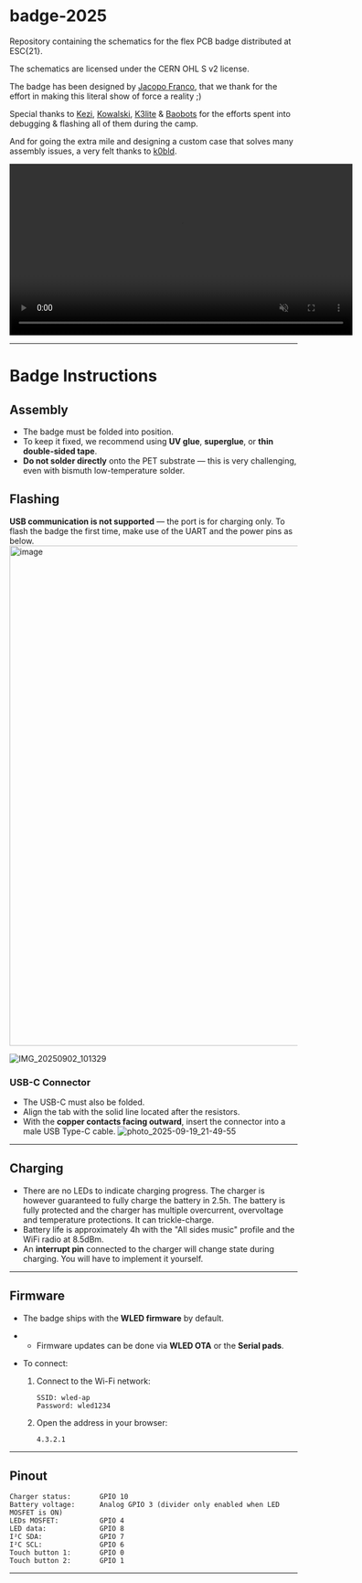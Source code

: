 # badge-2025

Repository containing the schematics for the flex PCB badge distributed at ESC{21}.

The schematics are licensed under the CERN OHL S v2 license.

The badge has been designed by [Jacopo Franco](https://www.jacopofranco.com/), that we thank for the effort in making this literal show of force a reality ;)

Special thanks to [Kezi](https://github.com/Kezii), [Kowalski](https://github.com/kowalski7cc), [K3lite](https://github.com/k3lite) & [Baobots](https://github.com/baobots) for the efforts spent into debugging & flashing all of them during the camp.

And for going the extra mile and designing a custom case that solves many assembly issues, a very felt thanks to [k0bld]([https://github.com/k3lite](https://github.com/k0bld)).

<video src="https://github.com/user-attachments/assets/acb0492f-e134-4207-b74a-9145ce9de10b"
       autoplay
       loop
       muted
       playsinline
       width="600">
  Your browser does not support the video tag.
</video>

---

# Badge Instructions

## Assembly

* The badge must be folded into position.
* To keep it fixed, we recommend using **UV glue**, **superglue**, or **thin double-sided tape**.
* **Do not solder directly** onto the PET substrate — this is very challenging, even with bismuth low-temperature solder.

## Flashing
**USB communication is not supported** — the port is for charging only.
To flash the badge the first time, make use of the UART and the power pins as below.
<img width="1218" height="875" alt="image" src="https://github.com/user-attachments/assets/7f707868-9cc5-4d37-8273-82cef5252e65" />

![IMG_20250902_101329](https://github.com/user-attachments/assets/165c65da-b0e7-44ce-9ee8-5df67cab85ef)

### USB-C Connector

* The USB-C must also be folded.
* Align the tab with the solid line located after the resistors.
* With the **copper contacts facing outward**, insert the connector into a male USB Type-C cable.
![photo_2025-09-19_21-49-55](https://github.com/user-attachments/assets/9454eea4-f0d2-480c-87d8-d513d1e05e67)

---

## Charging
* There are no LEDs to indicate charging progress. The charger is however guaranteed to fully charge the battery in 2.5h. The battery is fully protected and the charger has multiple overcurrent, overvoltage and temperature protections. It can trickle-charge.
* Battery life is approximately 4h with the "All sides music" profile and the WiFi radio at 8.5dBm.
* An **interrupt pin** connected to the charger will change state during charging. You will have to implement it yourself.

---

## Firmware

* The badge ships with the **WLED firmware** by default.
* * Firmware updates can be done via **WLED OTA** or the **Serial pads**.
* To connect:

  1. Connect to the Wi-Fi network:

     ```text
     SSID: wled-ap  
     Password: wled1234
     ```
  2. Open the address in your browser:

     ```text
     4.3.2.1
     ```

---


## Pinout

```text
Charger status:       GPIO 10
Battery voltage:      Analog GPIO 3 (divider only enabled when LED MOSFET is ON)
LEDs MOSFET:          GPIO 4
LED data:             GPIO 8
I²C SDA:              GPIO 7
I²C SCL:              GPIO 6
Touch button 1:       GPIO 0
Touch button 2:       GPIO 1
```

---
